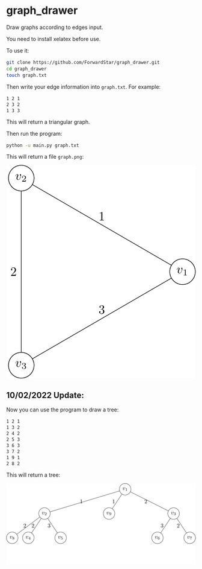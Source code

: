# graph_drawer
Draw graphs according to edges input.

You need to install xelatex before use.

To use it:
```sh
git clone https://github.com/ForwardStar/graph_drawer.git
cd graph_drawer
touch graph.txt
```

Then write your edge information into ``graph.txt``. For example:
```
1 2 1
2 3 2
1 3 3
```

This will return a triangular graph.

Then run the program:
```sh
python -u main.py graph.txt
```

This will return a file ``graph.png``:

![](graph.png)

## 10/02/2022 Update:
Now you can use the program to draw a tree:
```
1 2 1
1 3 2
2 4 2
2 5 3
3 6 3
3 7 2
1 9 1
2 8 2
```

This will return a tree:

![](graph_tree.png)